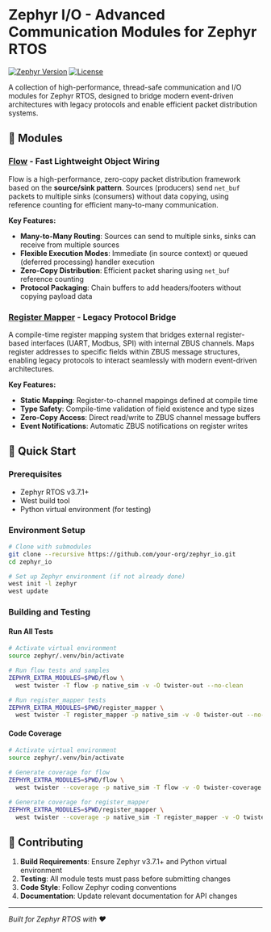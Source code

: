 # Zephyr I/O - Advanced Communication Modules for Zephyr RTOS

[![Zephyr Version](https://img.shields.io/badge/zephyr-v3.7.1-blue)](https://github.com/zephyrproject-rtos/zephyr)
[![License](https://img.shields.io/badge/license-Apache%202.0-green)](LICENSE)

A collection of high-performance, thread-safe communication and I/O modules for Zephyr RTOS, designed to bridge modern event-driven architectures with legacy protocols and enable efficient packet distribution systems.

## 🔧 Modules

### [Flow](flow/) - Fast Lightweight Object Wiring

Flow is a high-performance, zero-copy packet distribution framework based on the **source/sink pattern**. Sources (producers) send `net_buf` packets to multiple sinks (consumers) without data copying, using reference counting for efficient many-to-many communication.

**Key Features:**
- **Many-to-Many Routing**: Sources can send to multiple sinks, sinks can receive from multiple sources
- **Flexible Execution Modes**: Immediate (in source context) or queued (deferred processing) handler execution
- **Zero-Copy Distribution**: Efficient packet sharing using `net_buf` reference counting
- **Protocol Packaging**: Chain buffers to add headers/footers without copying payload data

### [Register Mapper](register_mapper/) - Legacy Protocol Bridge

A compile-time register mapping system that bridges external register-based interfaces (UART, Modbus, SPI) with internal ZBUS channels. Maps register addresses to specific fields within ZBUS message structures, enabling legacy protocols to interact seamlessly with modern event-driven architectures.

**Key Features:**
- **Static Mapping**: Register-to-channel mappings defined at compile time
- **Type Safety**: Compile-time validation of field existence and type sizes
- **Zero-Copy Access**: Direct read/write to ZBUS channel message buffers
- **Event Notifications**: Automatic ZBUS notifications on register writes

## 🚀 Quick Start

### Prerequisites

- Zephyr RTOS v3.7.1+
- West build tool
- Python virtual environment (for testing)

### Environment Setup

```bash
# Clone with submodules
git clone --recursive https://github.com/your-org/zephyr_io.git
cd zephyr_io

# Set up Zephyr environment (if not already done)
west init -l zephyr
west update
```

### Building and Testing

#### Run All Tests

```bash
# Activate virtual environment
source zephyr/.venv/bin/activate

# Run flow tests and samples
ZEPHYR_EXTRA_MODULES=$PWD/flow \
  west twister -T flow -p native_sim -v -O twister-out --no-clean

# Run register_mapper tests
ZEPHYR_EXTRA_MODULES=$PWD/register_mapper \
  west twister -T register_mapper -p native_sim -v -O twister-out --no-clean
```

#### Code Coverage

```bash
# Activate virtual environment
source zephyr/.venv/bin/activate

# Generate coverage for flow
ZEPHYR_EXTRA_MODULES=$PWD/flow \
  west twister --coverage -p native_sim -T flow -v -O twister-coverage --no-clean

# Generate coverage for register_mapper
ZEPHYR_EXTRA_MODULES=$PWD/register_mapper \
  west twister --coverage -p native_sim -T register_mapper -v -O twister-coverage --no-clean
```

## 🤝 Contributing

1. **Build Requirements**: Ensure Zephyr v3.7.1+ and Python virtual environment
2. **Testing**: All module tests must pass before submitting changes
3. **Code Style**: Follow Zephyr coding conventions
4. **Documentation**: Update relevant documentation for API changes

---

*Built for Zephyr RTOS with ❤️*